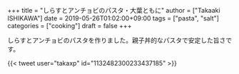 +++
title = "しらすとアンチョビのパスタ・大葉ともに"
author = ["Takaaki ISHIKAWA"]
date = 2019-05-26T01:02:00+09:00
tags = ["pasta", "salt"]
categories = ["cooking"]
draft = false
+++

しらすとアンチョビのパスタを作りました。親子丼的なパスタで安定した旨さです。  

{{< tweet user="takaxp" id="1132482300233437185" >}}